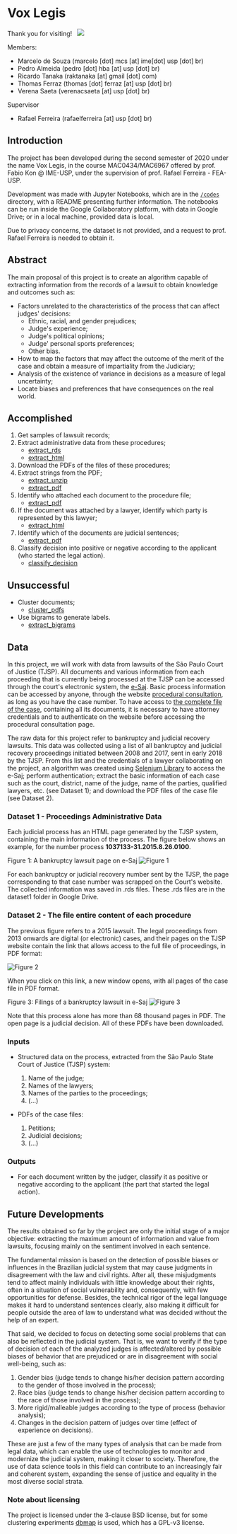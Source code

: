 # Vox Legis

Thank you for visiting! &nbsp; ![](https://visitor-badge.glitch.me/badge?page_id=thomas-ferraz.vox-legis)

Members:   
- Marcelo de Souza (marcelo [dot] mcs [at] ime[dot] usp [dot] br)
- Pedro Almeida  (pedro [dot] hba [at] usp [dot] br)
- Ricardo Tanaka (raktanaka [at] gmail [dot] com)
- Thomas Ferraz (thomas [dot] ferraz [at] usp [dot] br)  
- Verena Saeta (verenacsaeta [at] usp [dot] br)

Supervisor 
- Rafael Ferreira (rafaelferreira [at] usp [dot] br)

## Introduction

The project has been developed during the second semester of 2020 under the name Vox Legis, in the course MAC0434/MAC6967 offered by prof. Fabio Kon @ IME-USP, under the supervision of prof. Rafael Ferreira - FEA-USP.

Development was made with Jupyter Notebooks, which are in the [``/codes``](https://gitlab.com/thomas-ferraz/MAC6967-G6-NLP-juridico/-/tree/master/codes) directory, with a README presenting further information. The notebooks can be run inside the Google Collaboratory platform, with data in Google Drive; or in a local machine, provided data is local.

Due to privacy concerns, the dataset is not provided, and a request to prof. Rafael Ferreira is needed to obtain it.

## Abstract

The main proposal of this project is to create an algorithm capable of extracting information from the records of a lawsuit to obtain knowledge and outcomes such as:
- Factors unrelated to the characteristics of the process that can affect judges' decisions:
  - Ethnic, racial, and gender prejudices;
  - Judge's experience;
  - Judge's political opinions;
  - Judge' personal sports preferences;
  - Other bias.
- How to map the factors that may affect the outcome of the merit of the case and obtain a measure of impartiality from the Judiciary;
- Analysis of the existence of variance in decisions as a measure of legal uncertainty;
- Locate biases and preferences that have consequences on the real world.

## Accomplished 

1. Get samples of lawsuit records;
2. Extract administrative data from these procedures;
    - [extract_rds](https://gitlab.com/thomas-ferraz/MAC6967-G6-NLP-juridico/-/blob/master/codes/extract_rds.ipynb)
    - [extract_html](https://gitlab.com/thomas-ferraz/MAC6967-G6-NLP-juridico/-/blob/master/codes/extract_html.ipynb)
3. Download the PDFs of the files of these procedures;
4. Extract strings from the PDF;
    - [extract_unzip](https://gitlab.com/thomas-ferraz/MAC6967-G6-NLP-juridico/-/blob/master/codes/extract_unzip.ipynb)
    - [extract_pdf](https://gitlab.com/thomas-ferraz/MAC6967-G6-NLP-juridico/-/blob/master/codes/extract_pdf.ipynb)
5. Identify who attached each document to the procedure file;
    - [extract_pdf](https://gitlab.com/thomas-ferraz/MAC6967-G6-NLP-juridico/-/blob/master/codes/extract_pdf.ipynb)
5. If the document was attached by a lawyer, identify which party is represented by this lawyer;
    - [extract_html](https://gitlab.com/thomas-ferraz/MAC6967-G6-NLP-juridico/-/blob/master/codes/extract_html.ipynb)
6. Identify which of the documents are judicial sentences;
    - [extract_pdf](https://gitlab.com/thomas-ferraz/MAC6967-G6-NLP-juridico/-/blob/master/codes/extract_pdf.ipynb)
7. Classify decision into positive or negative according to the applicant (who started the legal action).
    - [classify_decision](https://gitlab.com/thomas-ferraz/MAC6967-G6-NLP-juridico/-/blob/master/codes/classify_decisions.ipynb)

## Unsuccessful

- Cluster documents; 
    - [cluster_pdfs](https://gitlab.com/thomas-ferraz/MAC6967-G6-NLP-juridico/-/blob/master/codes/clusters_pdfs.ipynb)
- Use bigrams to generate labels.
    - [extract_bigrams](https://gitlab.com/thomas-ferraz/MAC6967-G6-NLP-juridico/-/blob/master/codes/extract_bigrams.py)

## Data

In this project, we will work with data from lawsuits of the São Paulo Court of Justice (TJSP). All documents and various information from each proceeding that is currently being processed at the TJSP can be accessed through the court's electronic system, the [e-Saj](https://esaj.tjsp.jus.br/). 
Basic process information can be accessed by anyone, through the website [procedural consultation](https://esaj.tjsp.jus.br/cpopg/open.do), as long as you have the case number. To have access to [the complete file of the case](https://pt.wikipedia.org/wiki/Autos_processuais), containing all its documents, it is necessary to have attorney credentials and to authenticate on the website before accessing the procedural consultation page. 

The raw data for this project refer to bankruptcy and judicial recovery lawsuits. This data was collected using a list of all bankruptcy and judicial recovery proceedings initiated between 2008 and 2017, sent in early 2018 by the TJSP. From this list and the credentials of a lawyer collaborating on the project, an algorithm was created using [Selenium Library](https://robotframework.org/SeleniumLibrary/SeleniumLibrary.html) to access the e-Saj; perform authentication; extract the basic information of each case such as the court, district, name of the judge, name of the parties, qualified lawyers, etc. (see Dataset 1); and download the PDF files of the case file (see Dataset 2).

### Dataset 1 - Proceedings Administrative Data

Each judicial process has an HTML page generated by the TJSP system, containing the main information of the process. The figure below shows an example, for the number process **1037133-31.2015.8.26.0100**.

Figure 1: A bankruptcy lawsuit page on e-Saj
![Figure 1](assets/fig1.png)

For each bankruptcy or judicial recovery number sent by the TJSP, the page corresponding to that case number was scrapped on the Court's website. The collected information was saved in .rds files. These .rds files are in the dataset1 folder in Google Drive.

### Dataset 2 - The file entire content of each procedure 
The previous figure refers to a 2015 lawsuit. The legal proceedings from 2013 onwards are digital (or electronic) cases, and their pages on the TJSP website contain the link that allows access to the full file of proceedings, in PDF format:

![Figure 2](assets/fig2.png)

When you click on this link, a new window opens, with all pages of the case file in PDF format.

Figure 3: Filings of a bankruptcy lawsuit in e-Saj
![Figure 3](assets/fig3.png)

Note that this process alone has more than 68 thousand pages in PDF. The open page is a judicial decision. All of these PDFs have been downloaded.

### Inputs  
- Structured data on the process, extracted from the São Paulo State Court of Justice (TJSP) system:
  1. Name of the judge;
  2. Names of the lawyers;
  3. Names of the parties to the proceedings;
  4. (...)
  
- PDFs of the case files:
  1. Petitions;
  2. Judicial decisions;
  3. (...)
  
### Outputs
- For each document written by the judger, classify it as positive or negative according to the applicant (the part that started the legal action). 

## Future Developments

The results obtained so far by the project are only the initial stage of a major objective: extracting the maximum amount of information and value from lawsuits, focusing mainly on the sentiment involved in each sentence. 

The fundamental mission is based on the detection of possible biases or influences in the Brazilian judicial system that may cause judgments in disagreement with the law and civil rights. After all, these misjudgments tend to affect mainly individuals with little knowledge about their rights, often in a situation of social vulnerability and, consequently, with few opportunities for defense. Besides, the technical rigor of the legal language makes it hard to understand sentences clearly, also making it difficult for people outside the area of ​​law to understand what was decided without the help of an expert.

That said, we decided to focus on detecting some social problems that can also be reflected in the judicial system. That is, we want to verify if the type of decision of each of the analyzed judges is affected/altered by possible biases of behavior that are prejudiced or are in disagreement with social well-being, such as:

1. Gender bias (judge tends to change his/her decision pattern according to the gender of those involved in the process);
2. Race bias (judge tends to change his/her decision pattern according to the race of those involved in the process);
3. More rigid/malleable judges according to the type of process (behavior analysis);
4. Changes in the decision pattern of judges over time (effect of experience on decisions).

These are just a few of the many types of analysis that can be made from legal data, which can enable the use of technologies to monitor and modernize the judicial system, making it closer to society. Therefore, the use of data science tools in this field can contribute to an increasingly fair and coherent system, expanding the sense of justice and equality in the most diverse social strata.

### Note about licensing

The project is licensed under the 3-clause BSD license, but for some clustering experiments [dbmap](https://pypi.org/project/dbmap/) is used, which has a GPL-v3 license.

#

